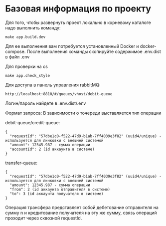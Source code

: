 # Базовая информация по проекту

Для того, чтобы развернуть проект локально в корневому каталоге надо выполнить команду:

``make app.build.dev``

Для ее выполнения вам потребуется установленный Docker и docker-compose.
 После выполнения команды скопируйте содержимое .env.dist в файл .env

Для проверки на cs

``make app.check_style``

Для доступа в панель управления rabbitMQ:

``http://localhost:8810/#/queues/vhost/debit-queue``

Логин/пароль найдете в .env.dist/.env

Формат запроса:
В зависимости о точереди выставляется тип операции

debit-queue/credit-queue:
```
{
  "requestId": "57dbe1c0-f522-47d9-b1ab-7ff4039e3f82" (uuid4/unique) - используется для линковки с внешней системой
  "amount": 12345.987 - сумма операции
  "accountId": 2 (id аккаунта в системе)
}

```
transfer-queue:
```
{
  "requestId": "57dbe1c0-f522-47d9-b1ab-7ff4039e3f82" (uuid4/unique) - используется для линковки с внешней системой
  "amount": 12345.987 - сумма операции
  "from": 2 (id аккаунта отправителя в системе)
  "to": 3 (id аккаунта получателя в системе)
}
```
Операция трансфера представляет собой дебетование отправителя на сумму n и кредитование получателя на эту же сумму,
связь операций проходит через сквозной requestId.